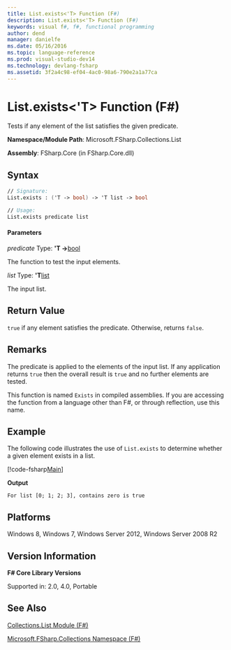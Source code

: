 ```yaml
---
title: List.exists<'T> Function (F#)
description: List.exists<'T> Function (F#)
keywords: visual f#, f#, functional programming
author: dend
manager: danielfe
ms.date: 05/16/2016
ms.topic: language-reference
ms.prod: visual-studio-dev14
ms.technology: devlang-fsharp
ms.assetid: 3f2a4c98-ef04-4ac0-98a6-790e2a1a77ca 
---
```


# List.exists<'T> Function (F#)

Tests if any element of the list satisfies the given predicate.

**Namespace/Module Path**: Microsoft.FSharp.Collections.List

**Assembly**: FSharp.Core (in FSharp.Core.dll)


## Syntax

```fsharp
// Signature:
List.exists : ('T -> bool) -> 'T list -> bool

// Usage:
List.exists predicate list
```

#### Parameters
*predicate*
Type: **'T -&gt;**[bool](https://msdn.microsoft.com/library/89c0cf9c-49ce-4207-a3be-555851a67dd5)


The function to test the input elements.


*list*
Type: **'T**[list](https://msdn.microsoft.com/library/c627b668-477b-4409-91ed-06d7f1b3e4a7)


The input list.

## Return Value

`true` if any element satisfies the predicate. Otherwise, returns `false`.

## Remarks
The predicate is applied to the elements of the input list. If any application returns `true` then the overall result is `true` and no further elements are tested.

This function is named `Exists` in compiled assemblies. If you are accessing the function from a language other than F#, or through reflection, use this name.

## Example

The following code illustrates the use of `List.exists` to determine whether a given element exists in a list.

[!code-fsharp[Main](~samples/snippets/fsharp/lists/snippet1.fs)]

**Output**

```
For list [0; 1; 2; 3], contains zero is true
```

## Platforms
Windows 8, Windows 7, Windows Server 2012, Windows Server 2008 R2


## Version Information
**F# Core Library Versions**

Supported in: 2.0, 4.0, Portable

## See Also
[Collections.List Module &#40;F&#35;&#41;](Collections.List-Module-%5BFSharp%5D.md)

[Microsoft.FSharp.Collections Namespace &#40;F&#35;&#41;](Microsoft.FSharp.Collections-Namespace-%5BFSharp%5D.md)